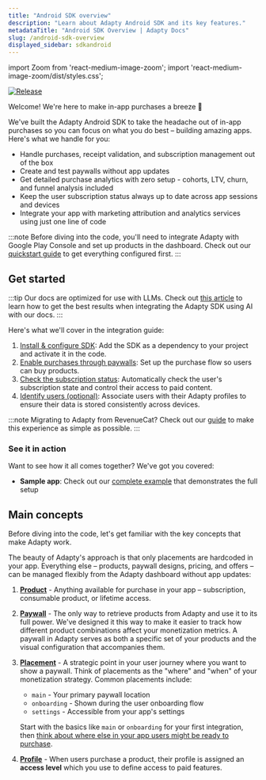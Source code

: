 ```yaml
---
title: "Android SDK overview"
description: "Learn about Adapty Android SDK and its key features."
metadataTitle: "Android SDK Overview | Adapty Docs"
slug: /android-sdk-overview
displayed_sidebar: sdkandroid
---
```


import Zoom from 'react-medium-image-zoom';
import 'react-medium-image-zoom/dist/styles.css';

[![Release](https://img.shields.io/github/v/release/adaptyteam/AdaptySDK-Android.svg?style=flat&logo=android)](https://github.com/adaptyteam/AdaptySDK-Android/releases)

Welcome! We're here to make in-app purchases a breeze 🚀

We've built the Adapty Android SDK to take the headache out of in-app purchases so you can focus on what you do best – building amazing apps. Here's what we handle for you:

- Handle purchases, receipt validation, and subscription management out of the box
- Create and test paywalls without app updates
- Get detailed purchase analytics with zero setup - cohorts, LTV, churn, and funnel analysis included
- Keep the user subscription status always up to date across app sessions and devices
- Integrate your app with marketing attribution and analytics services using just one line of code

:::note
Before diving into the code, you'll need to integrate Adapty with Google Play Console and set up products in the dashboard. Check out our [quickstart guide](quickstart.md) to get everything configured first.
:::

## Get started

:::tip
Our docs are optimized for use with LLMs. Check out [this article](adapty-cursor-android.md) to learn how to get the best results when integrating the Adapty SDK using AI with our docs.
:::

Here's what we'll cover in the integration guide:

1. [Install & configure SDK](sdk-installation-android.md): Add the SDK as a dependency to your project and activate it in the code.
2. [Enable purchases through paywalls](android-quickstart-paywalls.md): Set up the purchase flow so users can buy products.
3. [Check the subscription status](android-check-subscription-status.md): Automatically check the user's subscription state and control their access to paid content.
4. [Identify users (optional)](android-quickstart-identify.md): Associate users with their Adapty profiles to ensure their data is stored consistently across devices.

:::note
Migrating to Adapty from RevenueCat? Check out our [guide](migration-from-revenuecat.md) to make this experience as simple as possible.
:::

### See it in action

Want to see how it all comes together? We've got you covered:

- **Sample app**: Check out our [complete example](https://github.com/adaptyteam/AdaptySDK-Android) that demonstrates the full setup

## Main concepts

Before diving into the code, let's get familiar with the key concepts that make Adapty work. 

The beauty of Adapty's approach is that only placements are hardcoded in your app. Everything else – products, paywall designs, pricing, and offers – can be managed flexibly from the Adapty dashboard without app updates:

1. [**Product**](product.md) - Anything available for purchase in your app – subscription, consumable product, or lifetime access.

2. [**Paywall**](paywalls.md) - The only way to retrieve products from Adapty and use it to its full power. We've designed it this way to make it easier to track how different product combinations affect your monetization metrics. A paywall in Adapty serves as both a specific set of your products and the visual configuration that accompanies them.

3. [**Placement**](placements.md) - A strategic point in your user journey where you want to show a paywall. Think of placements as the "where" and "when" of your monetization strategy. Common placements include:
   - `main` - Your primary paywall location
   - `onboarding` - Shown during the user onboarding flow
   - `settings` - Accessible from your app's settings

   Start with the basics like `main` or `onboarding` for your first integration, then [think about where else in your app users might be ready to purchase](choose-meaningful-placements.md).

4. [**Profile**](profiles-crm.md) - When users purchase a product, their profile is assigned an **access level** which you use to define access to paid features.